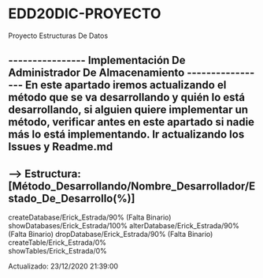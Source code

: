 # EDD20DIC-PROYECTO
Proyecto Estructuras De Datos

---------------- Implementación De Administrador De Almacenamiento -----------------
 En este apartado iremos actualizando el método que se va desarrollando y quién 
 lo está desarrollando, si alguien quiere implementar un método, verificar antes
 en este apartado si nadie más lo está implementando. Ir actualizando los Issues
 y Readme.md                                                                    
------------------------------------------------------------------------------------
--> Estructura: [Método_Desarrollando/Nombre_Desarrollador/Estado_De_Desarrollo(%)]
------------------------------------------------------------------------------------
 createDatabase/Erick_Estrada/90%  (Falta Binario)
 showDatabases/Erick_Estrada/100% 
 alterDatabase/Erick_Estrada/90%   (Falta Binario)
 dropDatabase/Erick_Estrada/90%    (Falta Binario) 
 createTable/Erick_Estrada/0%     
 showTables/Erick_Estrada/0%      

Actualizado: 23/12/2020 21:39:00
